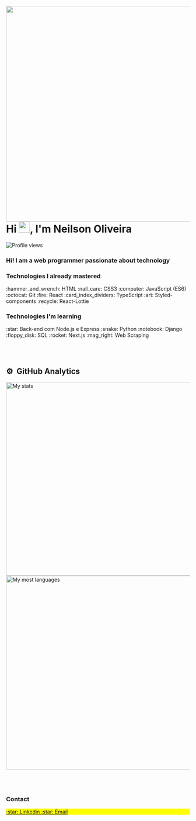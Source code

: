 <img align="right" height="590em" src="https://raw.githubusercontent.com/gist/neyprodigio/d8a1b89dae9d4702b3becbed57257e5e/raw/41bb066bc18ae36931ffd55c7f6b533e4b43bbc2/githubcard.svg"/>
<h1 align="left">Hi <img src="https://raw.githubusercontent.com/kaueMarques/kaueMarques/master/hi.gif" height="30px">, I'm Neilson Oliveira</h1>


<p align="left"> <img src="https://komarev.com/ghpvc/?username=neyprodigio&color=yellow" alt="Profile views" /> </p>
<h3 align="left">Hi! I am a web programmer passionate about technology</h3>

<h3 align="left">Technologies I already mastered</h3>
:hammer_and_wrench: HTML
:nail_care: CSS3
:computer: JavaScript (ES6)
:octocat: Git
:fire: React
:card_index_dividers: TypeScript
:art: Styled-components
:recycle: React-Lottie

<h3 align="left">Technologies I'm learning</h3>
:star: Back-end com Node.js e Express
:snake: Python
:notebook: Django
:floppy_disk: SQL
:rocket: Next.js
:mag_right: Web Scraping

<br><br>

## ⚙️ &nbsp;GitHub Analytics

<p align="left">
<img width="530em" src="https://github-readme-stats.vercel.app/api?username=neyprodigio&show_icons=true&theme=vision-friendly-dark" alt="My stats"/>
<img width="530em" src="https://github-readme-stats.vercel.app/api/top-langs/?username=neyprodigio&layout=compact&theme=vision-friendly-dark" alt="My most languages"/>
</p>
<br><br>
<h3>Contact</h3>
<p align="left" style="background:yellow">
<a href="https://linkedin.com/in/maykbrito" target="_blank">
  :star: Linkedin
</a> 
  <a href="mailto:neneiilson@gmail.com?subject=Hello%20again" target="_blank">
  :star: Email
</a>
</p>
